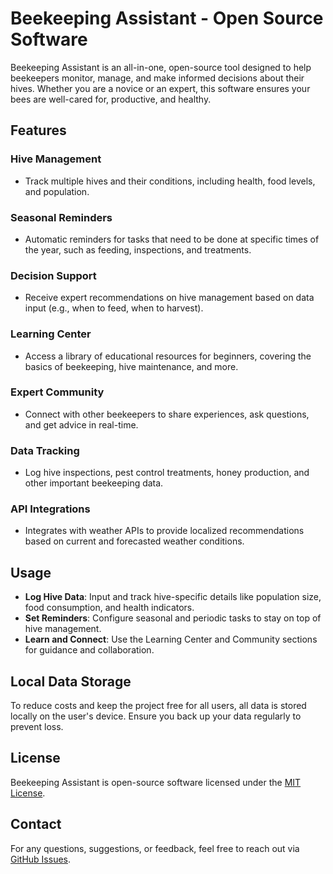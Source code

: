# Beekeeping Assistant - Open Source Software

Beekeeping Assistant is an all-in-one, open-source tool designed to help beekeepers monitor, manage, and make informed decisions about their hives. Whether you are a novice or an expert, this software ensures your bees are well-cared for, productive, and healthy.

## Features

### Hive Management
- Track multiple hives and their conditions, including health, food levels, and population.

### Seasonal Reminders
- Automatic reminders for tasks that need to be done at specific times of the year, such as feeding, inspections, and treatments.

### Decision Support
- Receive expert recommendations on hive management based on data input (e.g., when to feed, when to harvest).

### Learning Center
- Access a library of educational resources for beginners, covering the basics of beekeeping, hive maintenance, and more.

### Expert Community
- Connect with other beekeepers to share experiences, ask questions, and get advice in real-time.

### Data Tracking
- Log hive inspections, pest control treatments, honey production, and other important beekeeping data.

### API Integrations
- Integrates with weather APIs to provide localized recommendations based on current and forecasted weather conditions.

<!--## Installation

1. **Download the Software**
   - Clone the repository or download the ZIP file from the [GitHub repository](https://github.com/your-repo-link).

   ```bash
   git clone https://github.com/your-repo-link.git
   ```

2. **Install Dependencies**
   - Navigate to the project directory and install the required dependencies.

   ```bash
   cd beekeeping-assistant
   npm install
   ```

3. **Run the Application**
   - Start the application locally.

   ```bash
   npm start
   ```

4. **Access the App**
   - Open your browser and navigate to `http://localhost:3000`.-->

## Usage

- **Log Hive Data**: Input and track hive-specific details like population size, food consumption, and health indicators.
- **Set Reminders**: Configure seasonal and periodic tasks to stay on top of hive management.
- **Learn and Connect**: Use the Learning Center and Community sections for guidance and collaboration.

## Local Data Storage
To reduce costs and keep the project free for all users, all data is stored locally on the user's device. Ensure you back up your data regularly to prevent loss.

<!--## Contributing
We welcome contributions from the community! Please read our [Contributing Guide](CONTRIBUTING.md) to learn more about how to get involved.-->

## License
Beekeeping Assistant is open-source software licensed under the [MIT License](LICENSE).

## Contact
For any questions, suggestions, or feedback, feel free to reach out via [GitHub Issues](https://github.com/arvaus/Bee-Heaven/issues).
